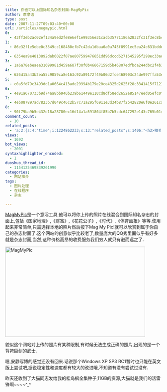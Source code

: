 ```yaml
---
title: 你也可以上国际知名杂志封面:MagMyPic
author: 摩摩诘
type: post
date: 2007-11-27T09:03:40+00:00
url: /articles/megmypic.html
0:
  - 43ff3eb2ac02ef134a9ed2fe8e6ef1e99356e31cacb35771186a2832fc31f3ec8bce408dfe3966cc82e7f8912378b396
1:
  - 86e32f1e5ebe0c3349cc168480efb7c42da1dbaa6a0a745f8991ec5ea24c631bddd787b113a28d8bb628a24b67a18315
2:
  - 6354ea9e4813892dab6022f07ae807599476651dd96dccd6271645295f298ec33ad1d6e1be724a97540ab6bb77139c7f
3:
  - 1a6a78ebeaea31699981d459a687f30f0b46667159d5b46807edfbda244dbc2f4b1562674a504c4eaeb4d4f3d4a022f8
4:
  - 636d15a43b2ea55c9059ca8e163c92a89172f49b06d2fce468903c24de997ffa53e01b9d212669dc83f13a3112f9d454
5:
  - c0a5fd79c3493dd1a0664c413ade29994b179e20ce4325d2625f28c3341415f712188f10e65ad8fe292564a8f4962b82
6:
  - 4e91a670733b9d74aa8bb946b239b61449e110cd8df58ed2652e85147eed05efc0f9dac2952071c709f631f8ba38a3a7
7:
  - 4eb087897ad7823b7d049c46c2b57c71a295f6911e3d34b87f2b42820e6f0e261ca07679fac9b522b9a0b964558d93af
8:
  - 90f79ba9b5e432d18a28780ec16d14a1a591804f85b7b5cdc647292e143c765b01425f337ccf498f9622617a2613eb3a
comment_count:
  - 10
related_posts:
  - 'a:2:{s:4:"time";i:1224862233;s:13:"related_posts";s:1406:"<h3>相关日志</h3><ul class="related_post"><li><a href="http://www.digglife.cn/articles/enhance-mobile-phone-pics.html" title="如何提高手机照片的质量">如何提高手机照片的质量</a></li><li><a href="http://www.digglife.cn/articles/improve-your-image-online.html" title="在线一键优化你的照片">在线一键优化你的照片</a></li><li><a href="http://www.digglife.cn/articles/online-image-resizer-cropper.html" title="15个在线图片缩放剪切工具">15个在线图片缩放剪切工具</a></li><li><a href="http://www.digglife.cn/articles/online-business-cards-produced-fackbook-and-myspace.html" title="在线制作Fackbook和Myspace名片">在线制作Fackbook和Myspace名片</a></li><li><a href="http://www.digglife.cn/articles/round-pic.html" title="归来:在线给图片加上圆角效果Round Pic">归来:在线给图片加上圆角效果Round Pic</a></li><li><a href="http://www.digglife.cn/articles/%e5%9c%a8%e7%ba%bf%e7%a8%8b%e5%ba%8f%e7%ae%80%e5%8d%95%e6%98%93%e7%94%a8%e7%9a%84%e5%9c%a8%e7%ba%bf%e5%9b%be%e7%89%87%e7%bc%96%e8%be%91%e5%99%a8wiredness.html" title="在线程序:简单易用的在线图片编辑器Wiredness">在线程序:简单易用的在线图片编辑器Wiredness</a></li><li><a href="http://www.digglife.cn/articles/free-photoshop-brush.html" title="免费下载900多个Photoshop笔刷">免费下载900多个Photoshop笔刷</a></li></ul>";}'
views:
  - 1692
bot_views:
  - 2001
syntaxhighlighter_encoded:
  - 1
duoshuo_thread_id:
  - 1154125469839261990
categories:
  - 网站推介
tags:
  - 图片处理
  - 在线程序
  - 杂志

---
```

<a title="MagMyPic" href="http://www.magmypic.com/" target="_blank">MagMyPic</a>是一个意淫工具,他可以将你上传的照片在线混合到国际知名杂志的封面上,包括《国家地理》,《财富》,《花花公子》,《时代》,《体育画报》等等.使用起来非常简单,只需选择本地的照片然后按下Mag My Pic!就可以欣赏到属于你自己的杂志封面了.这个网站的创意似乎比较老了,数量庞大的QQ秀里面似乎有好多就是杂志封面,当然,这种价格高昂的收费服务我们穷人就只有避而远之了.

<a href="https://www.digglife.net/wp-content/uploads/3/379/2007/11/magmypic.png" target="_blank"><img height="289" alt="MagMyPic" src="http://digglife.qiniudn.com/wp-content/uploads/3/379/2007/11/magmypic-thumb.png" width="450" border="0" /></a> 

<!--more-->

貌似这个网站对上传的照片有某种限制,有时候无法生成正确的照片,出现的是一个背挎巨剑的武士.

嗯,安静写博的感觉还没有回来.话说那个Windows XP SP3 RC1暂时也只能在英文版上尝试吧,据说稳定性和速度都有较大的改进哦,不知道有没有尝试过没有.

昨天还收到了大猫同志发给我的松岛枫全集种子,11GB的资源,大猫就是我们的活雷锋啊~~~~^_^